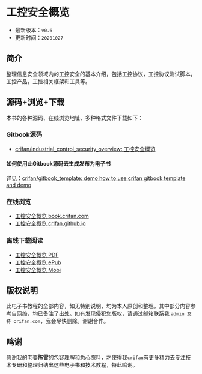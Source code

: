 # 工控安全概览

* 最新版本：`v0.6`
* 更新时间：`20201027`

## 简介

整理信息安全领域内的工控安全的基本介绍，包括工控协议，工控协议测试脚本，工控产品，工控相关框架和工具等。

## 源码+浏览+下载

本书的各种源码、在线浏览地址、多种格式文件下载如下：

### Gitbook源码

* [crifan/industrial_control_security_overview: 工控安全概览](https://github.com/crifan/industrial_control_security_overview)

#### 如何使用此Gitbook源码去生成发布为电子书

详见：[crifan/gitbook_template: demo how to use crifan gitbook template and demo](https://github.com/crifan/gitbook_template)

### 在线浏览

* [工控安全概览 book.crifan.com](http://book.crifan.com/books/industrial_control_security_overview/website)
* [工控安全概览 crifan.github.io](https://crifan.github.io/industrial_control_security_overview/website)

### 离线下载阅读

* [工控安全概览 PDF](http://book.crifan.com/books/industrial_control_security_overview/pdf/industrial_control_security_overview.pdf)
* [工控安全概览 ePub](http://book.crifan.com/books/industrial_control_security_overview/epub/industrial_control_security_overview.epub)
* [工控安全概览 Mobi](http://book.crifan.com/books/industrial_control_security_overview/mobi/industrial_control_security_overview.mobi)

## 版权说明

此电子书教程的全部内容，如无特别说明，均为本人原创和整理。其中部分内容参考自网络，均已备注了出处。如有发现侵犯您版权，请通过邮箱联系我 `admin 艾特 crifan.com`，我会尽快删除。谢谢合作。

## 鸣谢

感谢我的老婆**陈雪**的包容理解和悉心照料，才使得我`crifan`有更多精力去专注技术专研和整理归纳出这些电子书和技术教程，特此鸣谢。
